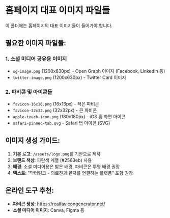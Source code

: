 # 홈페이지 대표 이미지 파일들

이 폴더에는 홈페이지의 대표 이미지들이 들어가야 합니다.

## 필요한 이미지 파일들:

### 1. 소셜 미디어 공유용 이미지
- `og-image.png` (1200x630px) - Open Graph 이미지 (Facebook, LinkedIn 등)
- `twitter-image.png` (1200x630px) - Twitter Card 이미지

### 2. 파비콘 및 아이콘들
- `favicon-16x16.png` (16x16px) - 작은 파비콘
- `favicon-32x32.png` (32x32px) - 큰 파비콘  
- `apple-touch-icon.png` (180x180px) - iOS 홈 화면 아이콘
- `safari-pinned-tab.svg` - Safari 탭 아이콘 (SVG)

## 이미지 생성 가이드:

1. **기본 로고**: `/assets/logo.png`를 기반으로 제작
2. **브랜드 색상**: 파란색 계열 (#2563eb) 사용
3. **배경**: 소셜 미디어용은 밝은 배경, 파비콘은 투명 배경 권장
4. **텍스트**: "닥터링크 - 의료진과 환자를 연결하는 플랫폼" 포함 권장

## 온라인 도구 추천:
- **파비콘 생성**: https://realfavicongenerator.net/
- **소셜 미디어 이미지**: Canva, Figma 등 